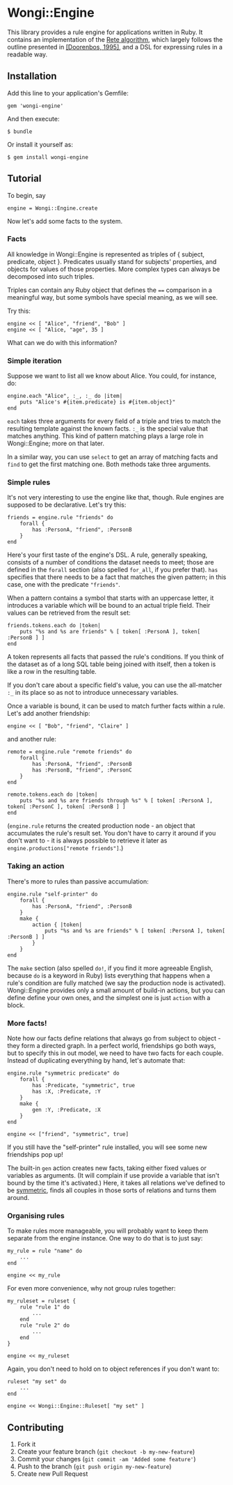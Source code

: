 # Wongi::Engine

This library provides a rule engine for applications written in Ruby.
It contains an implementation of the [Rete algorithm](http://en.wikipedia.org/wiki/Rete_algorithm), which largely follows the outline presented in [\[Doorenbos, 1995\]](http://reports-archive.adm.cs.cmu.edu/anon/1995/CMU-CS-95-113.pdf), and a DSL for expressing rules in a readable way.

## Installation

Add this line to your application's Gemfile:

    gem 'wongi-engine'

And then execute:

    $ bundle

Or install it yourself as:

    $ gem install wongi-engine

## Tutorial

To begin, say

	engine = Wongi::Engine.create

Now let's add some facts to the system.

### Facts

All knowledge in Wongi::Engine is represented as triples of { subject, predicate, object }. Predicates usually stand for subjects' properties, and objects for values of those properties. More complex types can always be decomposed into such triples.

Triples can contain any Ruby object that defines the `==` comparison in a meaningful way, but some symbols have special meaning, as we will see.

Try this:

	engine << [ "Alice", "friend", "Bob" ]
	engine << [ "Alice, "age", 35 ]

What can we do with this information?

### Simple iteration

Suppose we want to list all we know about Alice. You could, for instance, do:

	engine.each "Alice", :_, :_ do |item|
		puts "Alice's #{item.predicate} is #{item.object}"
	end

`each` takes three arguments for every field of a triple and tries to match the resulting template against the known facts. `:_` is the special value that matches anything. This kind of pattern matching plays a large role in Wongi::Engine; more on that later.

In a similar way, you can use `select` to get an array of matching facts and `find` to get the first matching one. Both methods take three arguments.

### Simple rules

It's not very interesting to use the engine like that, though. Rule engines are supposed to be declarative. Let's try this:

	friends = engine.rule "friends" do
		forall {
			has :PersonA, "friend", :PersonB
		}
	end

Here's your first taste of the engine's DSL. A rule, generally speaking, consists of a number of conditions the dataset needs to meet; those are defined in the `forall` section (also spelled `for_all`, if you prefer that). `has` specifies that there needs to be a fact that matches the given pattern; in this case, one with the predicate `"friends"`.

When a pattern contains a symbol that starts with an uppercase letter, it introduces a variable which will be bound to an actual triple field. Their values can be retrieved from the result set:

	friends.tokens.each do |token|
		puts "%s and %s are friends" % [ token[ :PersonA ], token[ :PersonB ] ]
	end

A token represents all facts that passed the rule's conditions. If you think of the dataset as of a long SQL table being joined with itself, then a token is like a row in the resulting table.

If you don't care about a specific field's value, you can use the all-matcher `:_` in its place so as not to introduce unnecessary variables.

Once a variable is bound, it can be used to match further facts within a rule. Let's add another friendship:

	engine << [ "Bob", "friend", "Claire" ]

and another rule:
	
	remote = engine.rule "remote friends" do
		forall {
			has :PersonA, "friend", :PersonB
			has :PersonB, "friend", :PersonC
		}
	end

	remote.tokens.each do |token|
		puts "%s and %s are friends through %s" % [ token[ :PersonA ], token[ :PersonC ], token[ :PersonB ] ]
	end

(`engine.rule` returns the created production node - an object that accumulates the rule's result set. You don't have to carry it around if you don't want to - it is always possible to retrieve it later as `engine.productions["remote friends"]`.)

### Taking an action

There's more to rules than passive accumulation:

	engine.rule "self-printer" do
		forall {
			has :PersonA, "friend", :PersonB
		}
		make {
			action { |token|
				puts "%s and %s are friends" % [ token[ :PersonA ], token[ :PersonB ] ]
			}
		}
	end

The `make` section (also spelled `do!`, if you find it more agreeable English, because `do` is a keyword in Ruby) lists everything that happens when a rule's condition are fully matched (we say the production node is activated). Wongi::Engine provides only a small amount of build-in actions, but you can define define your own ones, and the simplest one is just `action` with a block.

### More facts!

Note how our facts define relations that always go from subject to object - they form a directed graph. In a perfect world, friendships go both ways, but to specify this in out model, we need to have two facts for each couple. Instead of duplicating everything by hand, let's automate that:

	engine.rule "symmetric predicate" do
		forall {
			has :Predicate, "symmetric", true
			has :X, :Predicate, :Y
		}
		make {
			gen :Y, :Predicate, :X
		}
	end

	engine << ["friend", "symmetric", true]

If you still have the "self-printer" rule installed, you will see some new friendships pop up!

The built-in `gen` action creates new facts, taking either fixed values or variables as arguments. (It will complain if use provide a variable that isn't bound by the time it's activated.) Here, it takes all relations we've defined to be [symmetric](http://en.wikipedia.org/wiki/Symmetric_relation), finds all couples in those sorts of relations and turns them around.

### Organising rules

To make rules more manageable, you will probably want to keep them separate from the engine instance. One way to do that is to just say:

	my_rule = rule "name" do
		...
	end

	engine << my_rule

For even more convenience, why not group rules together:

	my_ruleset = ruleset {
		rule "rule 1" do
			...
		end
		rule "rule 2" do
			...
		end
	}

	engine << my_ruleset

Again, you don't need to hold on to object references if you don't want to:

	ruleset "my set" do
		...
	end

	engine << Wongi::Engine::Ruleset[ "my set" ]

## Contributing

1. Fork it
2. Create your feature branch (`git checkout -b my-new-feature`)
3. Commit your changes (`git commit -am 'Added some feature'`)
4. Push to the branch (`git push origin my-new-feature`)
5. Create new Pull Request
